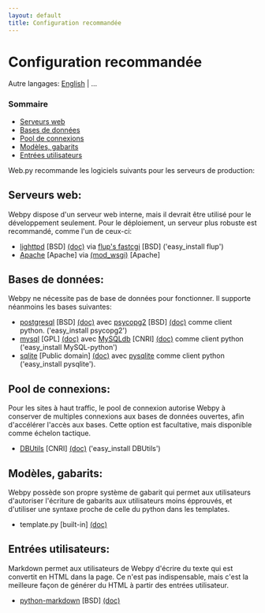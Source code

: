 ```yaml
---
layout: default
title: Configuration recommandée
---
```


# Configuration recommandée

Autre langages: [English](/recommended_setup) | ...

### Sommaire

* [Serveurs web](#webserver)
* [Bases de données](#database)
* [Pool de connexions](#pool)
* [Modèles, gabarits](#template)
* [Entrées utilisateurs](#userinput)

Web.py recommande les logiciels suivants pour les serveurs de production:

<h2 id="webserver">Serveurs web:</h2>

Webpy dispose d'un serveur web interne, mais il devrait être utilisé pour le développement seulement. Pour le déploiement, un serveur plus robuste est recommandé, comme l'un de ceux-ci:

* [lighttpd](http://www.lighttpd.net/download/) [BSD] [(doc)](http://trac.lighttpd.net/trac/wiki/#ReferenceDocumentation) via [flup's fastcgi](http://trac.saddi.com/flup) [BSD] ('easy_install flup')
* [Apache](http://www.apache.org/) [Apache] via [(mod_wsgi)](http://code.google.com/p/modwsgi/) [Apache]

<h2 id="database">Bases de données:</h2>

Webpy ne nécessite pas de base de données pour fonctionner. Il supporte néanmoins les bases suivantes:

* [postgresql](http://www.postgresql.org/download/) [BSD] [(doc)](http://www.postgresql.org/docs/) avec [psycopg2](http://initd.org/pub/software/psycopg/) [BSD] [(doc)](http://www.initd.org/tracker/psycopg/wiki/PsycopgTwo) comme client python. ('easy_install psycopg2')
* [mysql](http://dev.mysql.com/downloads/mysql/5.0.html) [GPL] [(doc)](http://www.mysql.org/doc/) avec [MySQLdb](http://sourceforge.net/project/showfiles.php?group_id=22307) [CNRI] [(doc)](http://mysql-python.sourceforge.net/MySQLdb.html) comme client python ('easy_install MySQL-python')
* [sqlite](http://www.sqlite.org/) [Public domain] [(doc)](http://www.sqlite.org/docs.html) avec [pysqlite](http://code.google.com/p/pysqlite/) comme client python ('easy_install pysqlite').

<h2 id="pool">Pool de connexions:</h2>

Pour les sites à haut traffic, le pool de connexion autorise Webpy à conserver de multiples connexions aux bases de données ouvertes, afin d'accélérer l'accès aux bases. Cette option est facultative, mais disponible comme échelon tactique.

* [DBUtils](http://www.w4py.org/downloads/DBUtils/) [CNRI] [(doc)](http://www.webwareforpython.org/DBUtils/Docs/UsersGuide.html) ('easy_install DBUtils')

<h2 id="template">Modèles, gabarits:</h2>

Webpy possède son propre système de gabarit qui permet aux utilisateurs d'autoriser l'écriture de gabarits aux utilisateurs moins épprouvés, et d'utiliser une syntaxe proche de celle du python dans les templates.

* template.py [built-in] [(doc)](/docs/0.3/templetor.fr)

<h2 id="userinput">Entrées utilisateurs:</h2>

Markdown permet aux utilisateurs de Webpy d'écrire du texte qui est convertit en HTML dans la page. Ce n'est pas indispensable, mais c'est la meilleure façon de générer du HTML à partir des entrées utilisateur.

* [python-markdown](http://sourceforge.net/project/showfiles.php?group_id=153041) [BSD] [(doc)](http://www.freewisdom.org/projects/python-markdown/)
